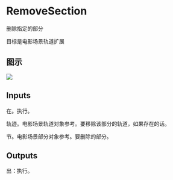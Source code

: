 # RemoveSection

删除指定的部分

目标是电影场景轨道扩展

## 图示

![]($-20221218-20560274.png)

## Inputs

在。执行。

轨迹。电影场景轨道对象参考。要移除该部分的轨道，如果存在的话。

节。电影场景部分对象参考。要删除的部分。  

## Outputs

出：执行。
